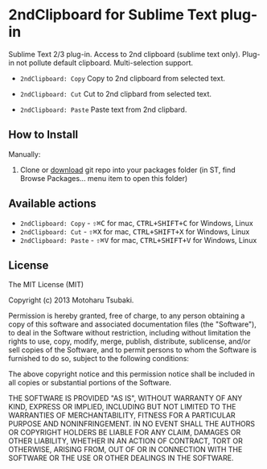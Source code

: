 # 2ndClipboard for Sublime Text plug-in

Sublime Text 2/3 plug-in.
Access to 2nd clipboard (sublime text only).
Plug-in not pollute default clipboard. Multi-selection support.

* `2ndClipboard: Copy`
 Copy to 2nd clipboard from selected text.

* `2ndClipboard: Cut`
 Cut to 2nd clipbard from selected text.

* `2ndClipboard: Paste`
 Paste text from 2nd clipbard.


## How to Install ##

Manually:

1. Clone or [download](https://github.com/Harurow/sublime_2ndclipboard/archive/master.zip) git repo into your packages folder (in ST, find Browse Packages... menu item to open this folder)

## Available actions ##

* `2ndClipboard: Copy` - <kbd>⇧⌘C</kbd> for mac, <kbd>CTRL+SHIFT+C</kbd> for Windows, Linux
* `2ndClipboard: Cut` - <kbd>⇧⌘X</kbd> for mac, <kbd>CTRL+SHIFT+X</kbd> for Windows, Linux
* `2ndClipboard: Paste` - <kbd>⇧⌘V</kbd> for mac, <kbd>CTRL+SHIFT+V</kbd> for Windows, Linux

## License
The MIT License (MIT)

Copyright (c) 2013 Motoharu Tsubaki.

Permission is hereby granted, free of charge, to any person obtaining a 
copy of this software and associated documentation files (the "Software"),
to deal in the Software without restriction, including without limitation
the rights to use, copy, modify, merge, publish, distribute, sublicense,
and/or sell copies of the Software, and to permit persons to whom the
Software is furnished to do so, subject to the following conditions:

The above copyright notice and this permission notice shall be included in
all copies or substantial portions of the Software.

THE SOFTWARE IS PROVIDED "AS IS", WITHOUT WARRANTY OF ANY KIND, EXPRESS OR
IMPLIED, INCLUDING BUT NOT LIMITED TO THE WARRANTIES OF MERCHANTABILITY,
FITNESS FOR A PARTICULAR PURPOSE AND NONINFRINGEMENT. IN NO EVENT SHALL THE
AUTHORS OR COPYRIGHT HOLDERS BE LIABLE FOR ANY CLAIM, DAMAGES OR OTHER
LIABILITY, WHETHER IN AN ACTION OF CONTRACT, TORT OR OTHERWISE, ARISING
FROM, OUT OF OR IN CONNECTION WITH THE SOFTWARE OR THE USE OR OTHER
DEALINGS IN THE SOFTWARE.

